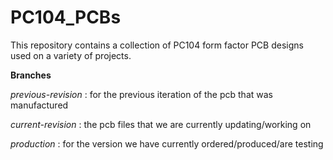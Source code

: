 # PC104_PCBs
This repository contains a collection of PC104 form factor PCB designs used on a variety of projects.




__Branches__

_previous-revision_  :  for the previous iteration of the pcb that was manufactured

_current-revision_   :  the pcb files that we are currently updating/working on

_production_         : for the version we have currently ordered/produced/are testing
